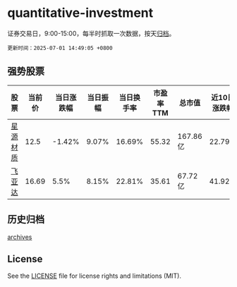 # quantitative-investment

证券交易日，9:00-15:00，每半时抓取一次数据，按天[归档](archives)。

`更新时间：2025-07-01 14:49:05 +0800`

## 强势股票

|股票|当前价|当日涨跌幅|当日振幅|当日换手率|市盈率TTM|总市值|近10日涨跌幅|
|----|----|----|----|----|----|----|----|
|[星源材质](https://xueqiu.com/S/SZ300568)|12.5|-1.42%|9.07%|16.69%|55.32|167.86亿|22.79%|
|[飞亚达](https://xueqiu.com/S/SZ000026)|16.69|5.5%|8.15%|22.81%|35.61|67.72亿|41.92%|

## 历史归档

[archives](archives)

## License

See the [LICENSE](LICENSE) file for license rights and limitations (MIT).